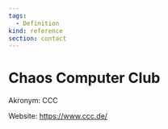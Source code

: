 ```yaml
---
tags:
  - Definition
kind: reference
section: contact
---
```


# Chaos Computer Club

Akronym: CCC

Website: <https://www.ccc.de/>
